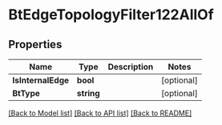 # BtEdgeTopologyFilter122AllOf

## Properties

Name | Type | Description | Notes
------------ | ------------- | ------------- | -------------
**IsInternalEdge** | **bool** |  | [optional] 
**BtType** | **string** |  | [optional] 

[[Back to Model list]](../README.md#documentation-for-models) [[Back to API list]](../README.md#documentation-for-api-endpoints) [[Back to README]](../README.md)


